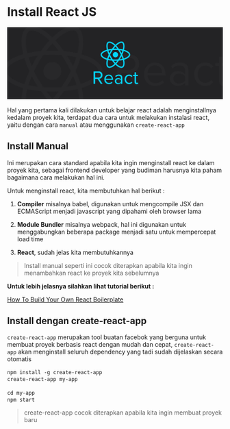 # Install React JS

![Install](install.jpeg)

Hal yang pertama kali dilakukan untuk belajar react adalah menginstallnya kedalam proyek kita, terdapat dua cara untuk melakukan instalasi react, yaitu dengan cara `manual` atau menggunakan `create-react-app`

## Install Manual

Ini merupakan cara standard apabila kita ingin menginstall react ke dalam proyek kita, sebagai frontend developer yang budiman harusnya kita paham bagaimana cara melakukan hal ini.

Untuk menginstall react, kita membutuhkan hal berikut :

1.  **Compiler** misalnya babel, digunakan untuk mengcompile JSX dan ECMAScript menjadi javascript yang dipahami oleh browser lama

2.  **Module Bundler** misalnya webpack, hal ini digunakan untuk menggabungkan beberapa package menjadi satu untuk mempercepat load time

3.  **React**, sudah jelas kita membutuhkannya

> Install manual seperti ini cocok diterapkan apabila kita ingin menambahkan react ke proyek kita sebelumnya

**Untuk lebih jelasnya silahkan lihat tutorial berikut :**

[How To Build Your Own React Boilerplate](https://dev.to/itzsaga/how-to-build-your-own-react-boilerplate-with-webpack-4--babel-7-510c?fbclid=IwAR0NAjeFOw4ERyJZ0JulXDMoqG_IdeM2sj7qxYVCWgncQcjuZE6JKq1UfiM)

## Install dengan create-react-app

`create-react-app` merupakan tool buatan facebok yang berguna untuk membuat proyek berbasis react dengan mudah dan cepat, `create-react-app` akan menginstall seluruh dependency yang tadi sudah dijelaskan secara otomatis

```
npm install -g create-react-app
create-react-app my-app

cd my-app
npm start
```

> create-react-app cocok diterapkan apabila kita ingin membuat proyek baru
